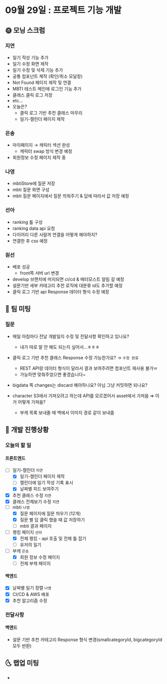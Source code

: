 # 09월 29일 : 프로젝트 기능 개발

## 🌞 모닝 스크럼

### 지연

- 일기 작성 기능 추가
- 일기 수정 화면 제작
- 일기 수정 및 삭제 기능 추가
- 공통 컴포넌트 제작 (확인/취소 모달창)
- Not Found 페이지 제작 및 연결
- MBTI 테스트 메인에 로그인 기능 추가
- 클래스 클릭 로그 저장
- etc...
- 오늘은?
  - 클릭 로그 기반 추천 클래스 마무리
  - 일기-캘린더 페이지 제작

### 은송

- 마이페이지 → 캐릭터 섹션 완성
  - 캐릭터 swap 방식 변경 예정
- 회원정보 수정 페이지 제작 중

### 나영

- mbtiStore에 질문 저장
- mbti 질문 화면 구성
- mbti 질문 페이지에서 질문 띄워주기 & 답에 따라서 값 저장 예정

### 선아

- ranking 틀 구성
- ranking data api 요청
- 다이어리 다른 사람꺼 연결을 어떻게 해야하지?
- 연결한 후 css 예정

### 원선

- 배포 성공
  - front쪽 서버 url 변경
- develop 브랜치에 머지되면 ci/cd & 매터모스트 알림 갈 예정
- 설문기반 세부 카테고리 추천 로직에 대분류 id도 추가할 예정
- 클릭 로그 기반 api Response 데이터 형식 수정 예정



## 💬 팀 미팅

### 질문

- 매일 아침마다 전날 개발일지 수정 및 전달사항 확인하고 있나요?

  - 내가 따로 말 안 해도 되는지 싶어서...ㅎㅎㅎ

- 클릭 로그 기반 추천 클래스 Response 수정 가능한가요? → `수정 완료`

  - REST API랑 데이터 형식이 달라서 결과 보여주려면 컴포넌트 재사용 불가ㅠ
  - 가능하면 맞춰주었으면 좋겠습니다~

- bigdata 쪽 changes는 discard 해야하나요? 아님 그냥 커밋하면 되나요?

- character S3에서 가져오려고 하는데 API를 모르겠어서 asset에서 가져옴 ⇒ 이거 어떻게 가져옴?

  - 부캐 목록 보내줄 때 백에서 이미지 경로 같이 보내줌



## 📒 개발 진행상황

### 오늘의 할 일

#### 프론트엔드

- [ ]  일기-캘린더 `지연`
    - [x]  일기-캘린더 페이지 제작
    - [ ]  캘린더에 일기 작성 기록 표시
    - [x]  날짜별 피드 보여주기
- [x]  추천 클래스 수정 `지연`
- [x]  클래스 전체보기 수정 `지연`
- [ ]  mbti `나영`
    - [x]  질문 페이지에 질문 띄우기 (12개)
    - [x]  질문 별 답 클릭 했을 때 값 저장하기
    - [ ]  mbti 결과 페이지
- [ ]  랭킹 페이지 `선아`
    - [x]  전체 랭킹 - api 호출 및 전체 틀 잡기
    - [ ]  유저의 일기
- [ ]  부캐 `은송`
    - [x]  회원 정보 수정 페이지
    - [ ]  전체 부캐 페이지

#### 백엔드

- [x]  날짜별 일기 정렬 `나영`
- [x]  CI/CD & AWS 배포
- [x]  추천 알고리즘 수정

### 전달사항

#### 백엔드

- 설문 기반 추천 카테고리 Response 형식 변경(smallcategoryId, bigcategoryId 모두 반환)




## 🌜 랩업 미팅

- 
